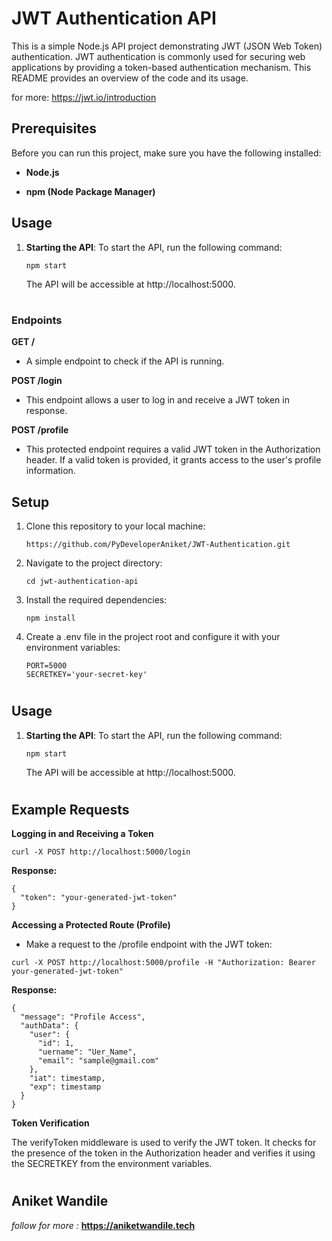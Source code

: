 # JWT Authentication API

This is a simple Node.js API project demonstrating JWT (JSON Web Token) authentication. JWT authentication is commonly used for securing web applications by providing a token-based authentication mechanism. This README provides an overview of the code and its usage.

for more: https://jwt.io/introduction

## Prerequisites

Before you can run this project, make sure you have the following installed:

- **Node.js**

- **npm (Node Package Manager)**


## Usage

1. **Starting the API**: To start the API, run the following command:
    ```
    npm start
    ```

    The API will be accessible at http://localhost:5000.
#

### Endpoints
**GET /**
    
- A simple endpoint to check if the API is running.

**POST /login**
    
- This endpoint allows a user to log in and receive a JWT token in response.

**POST /profile**

- This protected endpoint requires a valid JWT token in the Authorization header. If a valid token is provided, it grants access to the user's profile information.

## Setup

1. Clone this repository to your local machine:

   ```shell
   https://github.com/PyDeveloperAniket/JWT-Authentication.git

2. Navigate to the project directory:

   ```shell
   cd jwt-authentication-api

3. Install the required dependencies:

   ```shell
   npm install

4. Create a .env file in the project root and configure it with your environment variables:

   ```shell
   PORT=5000
   SECRETKEY='your-secret-key'
#


## Usage

1. **Starting the API**: To start the API, run the following command:
    ```
    npm start
    ```

    The API will be accessible at http://localhost:5000.
#

## Example Requests

**Logging in and Receiving a Token**

```
curl -X POST http://localhost:5000/login
```

**Response:**

```
{
  "token": "your-generated-jwt-token"
}

```

**Accessing a Protected Route (Profile)**

- Make a request to the /profile endpoint with the JWT token:

```
curl -X POST http://localhost:5000/profile -H "Authorization: Bearer your-generated-jwt-token"
```

**Response:**

```
{
  "message": "Profile Access",
  "authData": {
    "user": {
      "id": 1,
      "uername": "Uer_Name",
      "email": "sample@gmail.com"
    },
    "iat": timestamp,
    "exp": timestamp
  }
}

```

**Token Verification**

The verifyToken middleware is used to verify the JWT token. It checks for the presence of the token in the Authorization header and verifies it using the SECRETKEY from the environment variables.
#

## Aniket Wandile 

*follow for more :*  **https://aniketwandile.tech**

